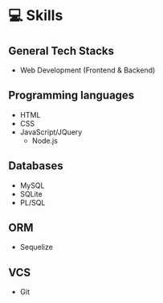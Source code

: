 # 💻 Skills

## General Tech Stacks
- Web Development (Frontend & Backend)

## Programming languages
- HTML
- CSS
- JavaScript/JQuery
  - Node.js

## Databases
- MySQL
- SQLite
- PL/SQL

## ORM
- Sequelize

## VCS
- Git
